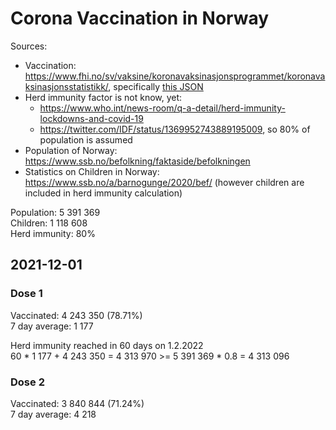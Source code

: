 # Corona Vaccination in Norway

Sources:

- Vaccination: <https://www.fhi.no/sv/vaksine/koronavaksinasjonsprogrammet/koronavaksinasjonsstatistikk/>, specifically [this JSON](https://www.fhi.no/api/chartdata/api/99119)
- Herd immunity factor is not know, yet:
  - <https://www.who.int/news-room/q-a-detail/herd-immunity-lockdowns-and-covid-19>
  - <https://twitter.com/IDF/status/1369952743889195009>, so 80% of population is assumed
- Population of Norway: <https://www.ssb.no/befolkning/faktaside/befolkningen>
- Statistics on Children in Norway: https://www.ssb.no/a/barnogunge/2020/bef/ (however children are included in herd immunity calculation)

Population: 5 391 369  
Children: 1 118 608  
Herd immunity: 80%  

## 2021-12-01

### Dose 1

Vaccinated: 4 243 350 (78.71%)  
7 day average: 1 177

Herd immunity reached in 60 days on 1.2.2022  
60 * 1 177 + 4 243 350 = 4 313 970 >= 5 391 369 * 0.8 = 4 313 096

### Dose 2

Vaccinated: 3 840 844 (71.24%)  
7 day average: 4 218


